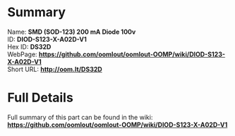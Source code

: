 
Summary
=================
  
Name: __SMD (SOD-123) 200 mA Diode 100v__    
ID: __DIOD-S123-X-A02D-V1__   
Hex ID: __DS32D__   
WebPage: __https://github.com/oomlout/oomlout-OOMP/wiki/DIOD-S123-X-A02D-V1__   
Short URL: __http://oom.lt/DS32D__   

Full Details
==========================
Full summary of this part can be found in the wiki:   
__https://github.com/oomlout/oomlout-OOMP/wiki/DIOD-S123-X-A02D-V1__    

